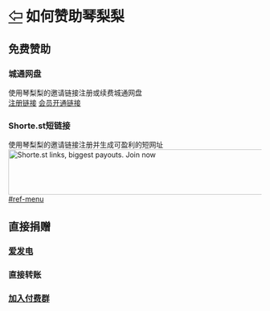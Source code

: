 # [⇦][] 如何赞助琴梨梨  


## 免费赞助  
### 城通网盘  
使用琴梨梨的邀请链接注册或续费城通网盘  
[注册链接][]  [会员开通链接][]  
### Shorte.st短链接   
使用琴梨梨的邀请链接注册并生成可盈利的短网址  
<a href="http://join-shortest.com/ref/a745b6fd49"><img src="//static.shorte.st/bundles/smeuser/img/referral_banners/728x90.png?2020-02-19.0" title="Shorte.st links, biggest payouts. Join now" width="728" height="90" />#ref-menu</a>  
## 直接捐赠  
### [爱发电][]  

### 直接转账  
### [加入付费群][]  



[⇦]: ../Guide.md
[注册链接]: https://qinlili.bid/redirect.html?target=https://www.ctfile.com/linker/8067059
[会员开通链接]: https://qinlili.bid/redirect.html?target=https://www.ctfile.com/p/giftcard?uid=8067059&type=1&key=3dc17d
[爱发电]: https://qinlili.bid/redirect.html?target=https://afdian.net/@qinliliAPP
[加入付费群]: https://qinlili.bid/redirect.html?target=https://qm.qq.com/cgi-bin/qm/qr?k=f_Nc6Gt0n-jBMNCjpopNJf6-mnoRLY5x
